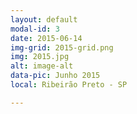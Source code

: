```yaml
---
layout: default
modal-id: 3
date: 2015-06-14
img-grid: 2015-grid.png
img: 2015.jpg
alt: image-alt
data-pic: Junho 2015
local: Ribeirão Preto - SP

---
```


